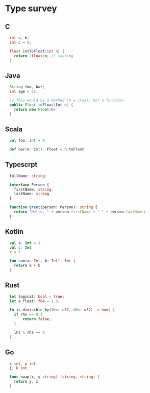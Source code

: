 # Type survey

## C

```C
  int a, b;
  int c = 0;

  float intToFloat(int n) {
    return (float)n; // casting
  }
```

## Java

```Java
  String foo, bar;
  int age = 21;

  // This would be a method in a class, not a function
  public Float toFloat(Int n) {
    return new Float(n)
  }
```

## Scala

```scala
  val foo: Int = 0

  def bar(n: Int): Float = n.toFloat
```

## Typescrpt

```TypeScript
  fullName: string;

  interface Person {
    firstName: string,
    lastName: string
  }

  function greet(person: Person): string {
    return "Hello, " + person.firstName + " " + person.lastName;
  }
```

## Kotlin

```Kotlin
  val a: Int = 1
  val c: Int
  c = 3

  fun sum(a: Int, b: Int): Int {
    return a + b
  }
```

## Rust

```Rust
  let logical: bool = true;
  let a_float: f64 = 1.0;

  fn is_divisible_by(lhs: u32, rhs: u32) -> bool {
    if rhs == 0 {
        return false;
    }

    lhs % rhs == 0
  }
```

## Go

```go
  x int, y int
  j, k int

  func swap(x, y string) (string, string) {
    return y, x
  }
```